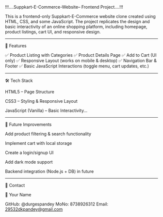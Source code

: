 !!!....Suppkart-E-Commerce-Website– Frontend Project....!!!

This is a frontend-only Suppkart-E-Commerce website clone created using HTML, CSS, and some JavaScript. The project replicates the design and basic interactivity of an online shopping platform, including homepage, product listings, cart UI, and responsive design.


---

🚀 Features

✅ Product Listing with Categories
✅ Product Details Page
✅ Add to Cart (UI only)
✅ Responsive Layout (works on mobile & desktop)
✅ Navigation Bar & Footer
✅ Basic JavaScript Interactions (toggle menu, cart updates, etc.)


---

🛠 Tech Stack

HTML5 – Page Structure

CSS3 – Styling & Responsive Layout

JavaScript (Vanilla) – Basic Interactivity...

---

📌 Future Improvements

Add product filtering & search functionality

Implement cart with local storage

Create a login/signup UI

Add dark mode support

Backend integration (Node.js + DB) in future



---

📧 Contact

👤 Your Name

GitHub: @durgespandey
MoNo: 8738926312
Email: 29532dkpandey@gmail.com
